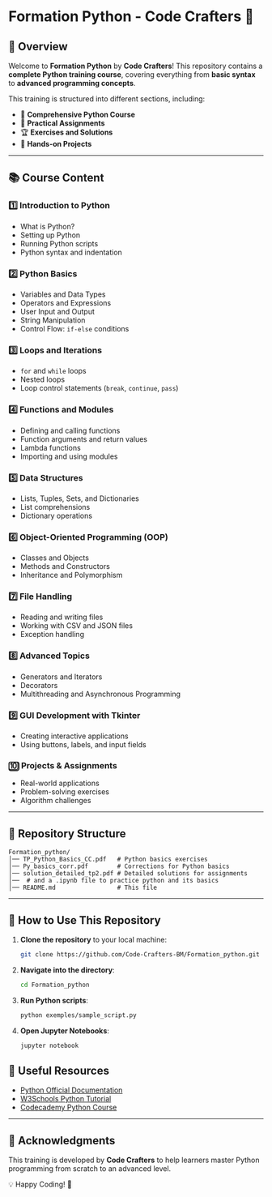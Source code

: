 # Formation Python - Code Crafters 🐍

## 📌 Overview
Welcome to **Formation Python** by **Code Crafters**! This repository contains a **complete Python training course**, covering everything from **basic syntax** to **advanced programming concepts**.

This training is structured into different sections, including:
- 📖 **Comprehensive Python Course**
- 📝 **Practical Assignments**
- 🏆 **Exercises and Solutions**
- 🎯 **Hands-on Projects**

---

## 📚 Course Content
### 1️⃣ **Introduction to Python**
- What is Python?
- Setting up Python
- Running Python scripts
- Python syntax and indentation

### 2️⃣ **Python Basics**
- Variables and Data Types
- Operators and Expressions
- User Input and Output
- String Manipulation
- Control Flow: `if-else` conditions

### 3️⃣ **Loops and Iterations**
- `for` and `while` loops
- Nested loops
- Loop control statements (`break`, `continue`, `pass`)

### 4️⃣ **Functions and Modules**
- Defining and calling functions
- Function arguments and return values
- Lambda functions
- Importing and using modules

### 5️⃣ **Data Structures**
- Lists, Tuples, Sets, and Dictionaries
- List comprehensions
- Dictionary operations

### 6️⃣ **Object-Oriented Programming (OOP)**
- Classes and Objects
- Methods and Constructors
- Inheritance and Polymorphism

### 7️⃣ **File Handling**
- Reading and writing files
- Working with CSV and JSON files
- Exception handling

### 8️⃣ **Advanced Topics**
- Generators and Iterators
- Decorators
- Multithreading and Asynchronous Programming

### 9️⃣ **GUI Development with Tkinter**
- Creating interactive applications
- Using buttons, labels, and input fields

### 🔟 **Projects & Assignments**
- Real-world applications
- Problem-solving exercises
- Algorithm challenges

---

## 📂 Repository Structure
```
Formation_python/
│── TP_Python_Basics_CC.pdf   # Python basics exercises
│── Py_basics_corr.pdf        # Corrections for Python basics
│── solution_detailed_tp2.pdf # Detailed solutions for assignments
│──  # and a .ipynb file to practice python and its basics 
│── README.md                 # This file
```

---

## 🚀 How to Use This Repository
1. **Clone the repository** to your local machine:
   ```sh
   git clone https://github.com/Code-Crafters-BM/Formation_python.git
   ```
2. **Navigate into the directory**:
   ```sh
   cd Formation_python
   ```
3. **Run Python scripts**:
   ```sh
   python exemples/sample_script.py
   ```
4. **Open Jupyter Notebooks**:
   ```sh
   jupyter notebook
   ```

## 🔗 Useful Resources
- [Python Official Documentation](https://docs.python.org/3/)
- [W3Schools Python Tutorial](https://www.w3schools.com/python/)
- [Codecademy Python Course](https://www.codecademy.com/learn/learn-python-3)

---

## 📢 Acknowledgments
This training is developed by **Code Crafters** to help learners master Python programming from scratch to an advanced level.

💡 Happy Coding! 🚀
